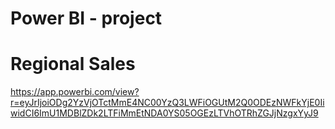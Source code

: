 # Power BI - project
# Regional Sales

https://app.powerbi.com/view?r=eyJrIjoiODg2YzVjOTctMmE4NC00YzQ3LWFiOGUtM2Q0ODEzNWFkYjE0IiwidCI6ImU1MDBlZDk2LTFiMmEtNDA0YS05OGEzLTVhOTRhZGJjNzgxYyJ9
